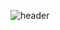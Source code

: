 ![header](https://capsule-render.vercel.app/api?type=wave&color=auto&height=300&section=header&text=Song%20In%20Tae&fontSize=90)
